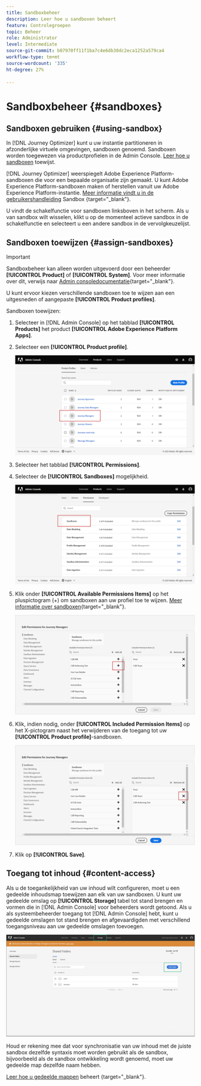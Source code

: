 ```yaml
---
title: Sandboxbeheer
description: Leer hoe u sandboxen beheert
feature: Controlegroepen
topic: Beheer
role: Administrator
level: Intermediate
source-git-commit: b07970ff11f1ba7c4e6db30dc2eca1252a579ca4
workflow-type: tm+mt
source-wordcount: '335'
ht-degree: 27%

---
```


# Sandboxbeheer {#sandboxes}

## Sandboxen gebruiken {#using-sandbox}

In [!DNL Journey Optimizer] kunt u uw instantie partitioneren in afzonderlijke virtuele omgevingen, sandboxen genoemd.
Sandboxen worden toegewezen via productprofielen in de Admin Console. [Leer hoe u sandboxen](permissions.md#create-product-profile) toewijst.

[!DNL Journey Optimizer] weerspiegelt Adobe Experience Platform-sandboxen die voor een bepaalde organisatie zijn gemaakt.
U kunt Adobe Experience Platform-sandboxen maken of herstellen vanuit uw Adobe Experience Platform-instantie. [Meer informatie vindt u in de gebruikershandleiding](https://experienceleague.adobe.com/docs/experience-platform/sandbox/ui/user-guide.html) Sandbox {target=&quot;_blank&quot;}.

U vindt de schakelfunctie voor sandboxen linksboven in het scherm. Als u van sandbox wilt wisselen, klikt u op de momenteel actieve sandbox in de schakelfunctie en selecteert u een andere sandbox in de vervolgkeuzelijst.

## Sandboxen toewijzen {#assign-sandboxes}

>[!IMPORTANT]
>
> Sandboxbeheer kan alleen worden uitgevoerd door een beheerder **[!UICONTROL Product]** of **[!UICONTROL System]**. Voor meer informatie over dit, verwijs naar [Admin consoledocumentatie](https://helpx.adobe.com/enterprise/admin-guide.html/enterprise/using/admin-roles.ug.html){target=&quot;_blank&quot;}.

U kunt ervoor kiezen verschillende sandboxen toe te wijzen aan een uitgesneden of aangepaste **[!UICONTROL Product profiles]**.

Sandboxen toewijzen:

1. Selecteer in [!DNL Admin Console] op het tabblad **[!UICONTROL Products]** het product **[!UICONTROL Adobe Experience Platform Apps]**.

1. Selecteer een **[!UICONTROL Product profile]**.

   ![](../assets/sandbox_1.png)

1. Selecteer het tabblad **[!UICONTROL Permissions]**. 

1. Selecteer de **[!UICONTROL Sandboxes]** mogelijkheid.

   ![](../assets/sandbox_2.png)

1. Klik onder **[!UICONTROL Available Permissions Items]** op het pluspictogram (+) om sandboxen aan uw profiel toe te wijzen. [Meer informatie over sandboxen](https://experienceleague.adobe.com/docs/experience-platform/sandbox/home.html){target=&quot;_blank&quot;}.

   ![](../assets/sandbox_3.png)

1. Klik, indien nodig, onder **[!UICONTROL Included Permission Items]** op het X-pictogram naast het verwijderen van de toegang tot uw **[!UICONTROL Product profile]**-sandboxen.

   ![](../assets/sandbox_4.png)

1. Klik op **[!UICONTROL Save]**.

## Toegang tot inhoud {#content-access}

Als u de toegankelijkheid van uw inhoud wilt configureren, moet u een gedeelde inhoudsmap toewijzen aan elk van uw sandboxen. U kunt uw gedeelde omslag op **[!UICONTROL Storage]** tabel tot stand brengen en vormen die in [!DNL Admin Console] voor beheerders wordt getoond. Als u als systeembeheerder toegang tot [!DNL Admin Console] hebt, kunt u gedeelde omslagen tot stand brengen en afgevaardigden met verschillend toegangsniveau aan uw gedeelde omslagen toevoegen.

![](../assets/do-not-localize/content_access.png)

Houd er rekening mee dat voor synchronisatie van uw inhoud met de juiste sandbox dezelfde syntaxis moet worden gebruikt als de sandbox, bijvoorbeeld als de sandbox ontwikkeling wordt genoemd, moet uw gedeelde map dezelfde naam hebben.

[Leer hoe u gedeelde mappen](https://helpx.adobe.com/enterprise/admin-guide.html/enterprise/using/manage-adobe-storage.ug.html) beheert {target=&quot;_blank&quot;}.
